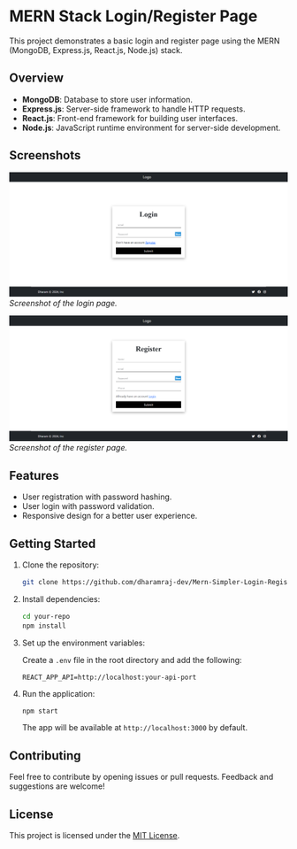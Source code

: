 # MERN Stack Login/Register Page

This project demonstrates a basic login and register page using the MERN (MongoDB, Express.js, React.js, Node.js) stack.

## Overview

- **MongoDB**: Database to store user information.
- **Express.js**: Server-side framework to handle HTTP requests.
- **React.js**: Front-end framework for building user interfaces.
- **Node.js**: JavaScript runtime environment for server-side development.

## Screenshots

![Login Page](screenshots/login-page.png)
*Screenshot of the login page.*

![Register Page](screenshots/register-page.png)
*Screenshot of the register page.*

## Features

- User registration with password hashing.
- User login with password validation.
- Responsive design for a better user experience.

## Getting Started

1. Clone the repository:

    ```bash
    git clone https://github.com/dharamraj-dev/Mern-Simpler-Login-Register
    ```

2. Install dependencies:

    ```bash
    cd your-repo
    npm install
    ```

3. Set up the environment variables:

    Create a `.env` file in the root directory and add the following:

    ```env
    REACT_APP_API=http://localhost:your-api-port
    ```

4. Run the application:

    ```bash
    npm start
    ```

    The app will be available at `http://localhost:3000` by default.

## Contributing

Feel free to contribute by opening issues or pull requests. Feedback and suggestions are welcome!

## License

This project is licensed under the [MIT License](LICENSE).

